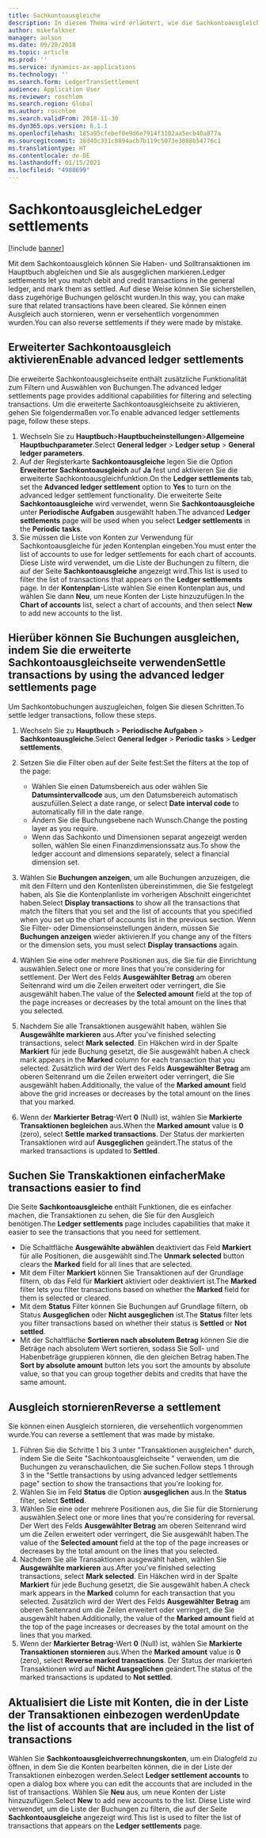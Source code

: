 ```yaml
---
title: Sachkontoausgleiche
description: In diesem Thema wird erläutert, wie die Sachkontoausgleichseite verwendet wird, um Sachkontobuchungen und Stornierungs-Ausgleiche auszugleichen.
author: mikefalkner
manager: aolson
ms.date: 09/28/2018
ms.topic: article
ms.prod: ''
ms.service: dynamics-ax-applications
ms.technology: ''
ms.search.form: LedgerTransSettlement
audience: Application User
ms.reviewer: roschlom
ms.search.region: Global
ms.author: roschlom
ms.search.validFrom: 2018-11-30
ms.dyn365.ops.version: 8.1.1
ms.openlocfilehash: 185a95cfebef0e9d6e7914f3102aa5ecb40a877a
ms.sourcegitcommit: 38d40c331c8894acb7b119c5073e3088b54776c1
ms.translationtype: HT
ms.contentlocale: de-DE
ms.lasthandoff: 01/15/2021
ms.locfileid: "4988699"
---
```

# <a name="ledger-settlements"></a><span data-ttu-id="0573c-103">Sachkontoausgleiche</span><span class="sxs-lookup"><span data-stu-id="0573c-103">Ledger settlements</span></span>

[!include [banner](../includes/banner.md)]

<span data-ttu-id="0573c-104">Mit dem Sachkontoausgleich können Sie Haben- und Solltransaktionen im Hauptbuch abgleichen und Sie als ausgeglichen markieren.</span><span class="sxs-lookup"><span data-stu-id="0573c-104">Ledger settlements let you match debit and credit transactions in the general ledger, and mark them as settled.</span></span> <span data-ttu-id="0573c-105">Auf diese Weise können Sie sicherstellen, dass zugehörige Buchungen gelöscht wurden.</span><span class="sxs-lookup"><span data-stu-id="0573c-105">In this way, you can make sure that related transactions have been cleared.</span></span> <span data-ttu-id="0573c-106">Sie können einen Ausgleich auch stornieren, wenn er versehentlich vorgenommen wurden.</span><span class="sxs-lookup"><span data-stu-id="0573c-106">You can also reverse settlements if they were made by mistake.</span></span>

## <a name="enable-advanced-ledger-settlements"></a><span data-ttu-id="0573c-107">Erweiterter Sachkontoausgleich aktivieren</span><span class="sxs-lookup"><span data-stu-id="0573c-107">Enable advanced ledger settlements</span></span>

<span data-ttu-id="0573c-108">Die erweiterte Sachkontoausgleichseite enthält zusätzliche Funktionalität zum Filtern und Auswählen von Buchungen.</span><span class="sxs-lookup"><span data-stu-id="0573c-108">The advanced ledger settlements page provides additional capabilities for filtering and selecting transactions.</span></span> <span data-ttu-id="0573c-109">Um die erweiterte Sachkontoausgleichseite zu aktivieren, gehen Sie folgendermaßen vor.</span><span class="sxs-lookup"><span data-stu-id="0573c-109">To enable advanced ledger settlements page, follow these steps.</span></span>

1. <span data-ttu-id="0573c-110">Wechseln Sie zu **Hauptbuch**\>**Hauptbucheinstellungen**\>**Allgemeine Hauptbuchparameter**.</span><span class="sxs-lookup"><span data-stu-id="0573c-110">Select **General ledger** \> **Ledger setup** \> **General ledger parameters**.</span></span> 
2. <span data-ttu-id="0573c-111">Auf der Registerkarte **Sachkontoausgleiche** legen Sie die Option **Erweiterter Sachkontoausgleich** auf **Ja** fest und aktivieren Sie die erweiterte Sachkontoausgleichfunktion.</span><span class="sxs-lookup"><span data-stu-id="0573c-111">On the **Ledger settlements** tab, set the **Advanced ledger settlement** option to **Yes** to turn on the advanced ledger settlement functionality.</span></span> <span data-ttu-id="0573c-112">Die erweiterte Seite **Sachkontoausgleiche** wird verwendet, wenn Sie **Sachkontoausgleiche** unter **Periodische Aufgaben** ausgewählt haben.</span><span class="sxs-lookup"><span data-stu-id="0573c-112">The advanced **Ledger settlements** page will be used when you select **Ledger settlements** in the **Periodic tasks**.</span></span> 
3. <span data-ttu-id="0573c-113">Sie müssen die Liste von Konten zur Verwendung für Sachkontoausgleiche für jeden Kontenplan eingeben.</span><span class="sxs-lookup"><span data-stu-id="0573c-113">You must enter the list of accounts to use for ledger settlements for each chart of accounts.</span></span> <span data-ttu-id="0573c-114">Diese Liste wird verwendet, um die Liste der Buchungen zu filtern, die auf der Seite **Sachkontoausgleiche** angezeigt wird.</span><span class="sxs-lookup"><span data-stu-id="0573c-114">This list is used to filter the list of transactions that appears on the **Ledger settlements** page.</span></span> <span data-ttu-id="0573c-115">In der **Kontenplan**-Liste wählen Sie einen Kontenplan aus, und wählen Sie dann **Neu**, um neue Konten der Liste hinzuzufügen.</span><span class="sxs-lookup"><span data-stu-id="0573c-115">In the **Chart of accounts** list, select a chart of accounts, and then select **New** to add new accounts to the list.</span></span>

## <a name="settle-transactions-by-using-the-advanced-ledger-settlements-page"></a><span data-ttu-id="0573c-116">Hierüber können Sie Buchungen ausgleichen, indem Sie die erweiterte Sachkontoausgleichseite verwenden</span><span class="sxs-lookup"><span data-stu-id="0573c-116">Settle transactions by using the advanced ledger settlements page</span></span>

<span data-ttu-id="0573c-117">Um Sachkontobuchungen auszugleichen, folgen Sie diesen Schritten.</span><span class="sxs-lookup"><span data-stu-id="0573c-117">To settle ledger transactions, follow these steps.</span></span>

1. <span data-ttu-id="0573c-118">Wechseln Sie zu **Hauptbuch** \> **Periodische Aufgaben** \> **Sachkontoausgleiche**.</span><span class="sxs-lookup"><span data-stu-id="0573c-118">Select **General ledger** \> **Periodic tasks** \> **Ledger settlements**.</span></span>
2. <span data-ttu-id="0573c-119">Setzen Sie die Filter oben auf der Seite fest:</span><span class="sxs-lookup"><span data-stu-id="0573c-119">Set the filters at the top of the page:</span></span>

    - <span data-ttu-id="0573c-120">Wählen Sie einen Datumsbereich aus oder wählen Sie **Datumsintervallcode** aus, um den Datumsbereich automatisch auszufüllen.</span><span class="sxs-lookup"><span data-stu-id="0573c-120">Select a date range, or select **Date interval code** to automatically fill in the date range.</span></span>
    - <span data-ttu-id="0573c-121">Ändern Sie die Buchungsebene nach Wunsch.</span><span class="sxs-lookup"><span data-stu-id="0573c-121">Change the posting layer as you require.</span></span>
    - <span data-ttu-id="0573c-122">Wenn das Sachkonto und Dimensionen separat angezeigt werden sollen, wählen Sie einen Finanzdimensionssatz aus.</span><span class="sxs-lookup"><span data-stu-id="0573c-122">To show the ledger account and dimensions separately, select a financial dimension set.</span></span>

3. <span data-ttu-id="0573c-123">Wählen Sie **Buchungen anzeigen**, um alle Buchungen anzuzeigen, die mit den Filtern und den  Kontenlisten übereinstimmen, die Sie festgelegt haben, als Sie die Kontenplanliste im vorherigen Abschnitt eingerichtet haben.</span><span class="sxs-lookup"><span data-stu-id="0573c-123">Select **Display transactions** to show all the transactions that match the filters that you set and the list of accounts that you specified when you set up the chart of accounts list in the previous section.</span></span> <span data-ttu-id="0573c-124">Wenn Sie Filter- oder Dimensionseinstellungen ändern, müssen Sie **Buchungen anzeigen** wieder aktivieren.</span><span class="sxs-lookup"><span data-stu-id="0573c-124">If you change any of the filters or the dimension sets, you must select **Display transactions** again.</span></span>
4. <span data-ttu-id="0573c-125">Wählen Sie eine oder mehrere Positionen aus, die Sie für die Einrichtung auswählen.</span><span class="sxs-lookup"><span data-stu-id="0573c-125">Select one or more lines that you're considering for settlement.</span></span> <span data-ttu-id="0573c-126">Der Wert des Felds **Ausgewählter Betrag** am oberen Seitenrand wird um die Zeilen erweitert oder verringert, die Sie ausgewählt haben.</span><span class="sxs-lookup"><span data-stu-id="0573c-126">The value of the **Selected amount** field at the top of the page increases or decreases by the total amount on the lines that you selected.</span></span>
5. <span data-ttu-id="0573c-127">Nachdem Sie alle Transaktionen ausgewählt haben, wählen Sie **Ausgewählte markieren** aus.</span><span class="sxs-lookup"><span data-stu-id="0573c-127">After you've finished selecting transactions, select **Mark selected**.</span></span> <span data-ttu-id="0573c-128">Ein Häkchen wird in der Spalte **Markiert** für jede Buchung gesetzt, die Sie ausgewählt haben.</span><span class="sxs-lookup"><span data-stu-id="0573c-128">A check mark appears in the **Marked** column for each transaction that you selected.</span></span> <span data-ttu-id="0573c-129">Zusätzlich wird der Wert des Felds **Ausgewählter Betrag** am oberen Seitenrand um die Zeilen erweitert oder verringert, die Sie ausgewählt haben.</span><span class="sxs-lookup"><span data-stu-id="0573c-129">Additionally, the value of the **Marked amount** field above the grid increases or decreases by the total amount on the lines that you marked.</span></span>
6. <span data-ttu-id="0573c-130">Wenn der **Markierter Betrag**-Wert **0** (Null) ist, wählen Sie **Markierte Transaktionen begleichen** aus.</span><span class="sxs-lookup"><span data-stu-id="0573c-130">When the **Marked amount** value is **0** (zero), select **Settle marked transactions**.</span></span> <span data-ttu-id="0573c-131">Der Status der markierten Transaktionen wird auf **Ausgeglichen** geändert.</span><span class="sxs-lookup"><span data-stu-id="0573c-131">The status of the marked transactions is updated to **Settled**.</span></span>

## <a name="make-transactions-easier-to-find"></a><span data-ttu-id="0573c-132">Suchen Sie Transkaktionen einfacher</span><span class="sxs-lookup"><span data-stu-id="0573c-132">Make transactions easier to find</span></span>

<span data-ttu-id="0573c-133">Die Seite **Sachkontoausgleiche** enthält Funktionen, die es einfacher machen, die Transaktionen zu sehen, die Sie für den Ausgleich benötigen.</span><span class="sxs-lookup"><span data-stu-id="0573c-133">The **Ledger settlements** page includes capabilities that make it easier to see the transactions that you need for settlement.</span></span>

- <span data-ttu-id="0573c-134">Die Schaltfläche **Ausgewählte abwählen** deaktiviert das Feld **Markiert** für alle Positionen, die ausgewählt sind.</span><span class="sxs-lookup"><span data-stu-id="0573c-134">The **Unmark selected** button clears the **Marked** field for all lines that are selected.</span></span>
- <span data-ttu-id="0573c-135">Mit dem Filter **Markiert** können Sie Transaktionen auf der Grundlage filtern, ob das Feld für **Markiert** aktiviert oder deaktiviert ist.</span><span class="sxs-lookup"><span data-stu-id="0573c-135">The **Marked** filter lets you filter transactions based on whether the **Marked** field for them is selected or cleared.</span></span>
- <span data-ttu-id="0573c-136">Mit dem **Status** Filter können Sie Buchungen auf Grundlage filtern, ob Status **Ausgeglichen** oder **Nicht ausgeglichen** ist.</span><span class="sxs-lookup"><span data-stu-id="0573c-136">The **Status** filter lets you filter transactions based on whether their status is **Settled** or **Not settled**.</span></span>
- <span data-ttu-id="0573c-137">Mit der Schaltfläche **Sortieren nach absolutem Betrag** können Sie die Beträge nach absolutem Wert sortieren, sodass Sie Soll- und Habenbeträge gruppieren können, die den gleichen Betrag haben.</span><span class="sxs-lookup"><span data-stu-id="0573c-137">The **Sort by absolute amount** button lets you sort the amounts by absolute value, so that you can group together debits and credits that have the same amount.</span></span>

## <a name="reverse-a-settlement"></a><span data-ttu-id="0573c-138">Ausgleich stornieren</span><span class="sxs-lookup"><span data-stu-id="0573c-138">Reverse a settlement</span></span>

<span data-ttu-id="0573c-139">Sie können einen Ausgleich stornieren, die versehentlich vorgenommen wurde.</span><span class="sxs-lookup"><span data-stu-id="0573c-139">You can reverse a settlement that was made by mistake.</span></span>

1. <span data-ttu-id="0573c-140">Führen Sie die Schritte 1 bis 3 unter "Transaktionen ausgleichen" durch, indem Sie die Seite  "Sachkontoausgleichseite " verwenden, um die Buchungen zu veranschaulichen, die Sie suchen.</span><span class="sxs-lookup"><span data-stu-id="0573c-140">Follow steps 1 through 3 in the "Settle transactions by using advanced ledger settlements page" section to show the transactions that you're looking for.</span></span>
2. <span data-ttu-id="0573c-141">Wählen Sie im Feld **Status** die Option **ausgeglichen** aus.</span><span class="sxs-lookup"><span data-stu-id="0573c-141">In the **Status** filter, select **Settled**.</span></span>
3. <span data-ttu-id="0573c-142">Wählen Sie eine oder mehrere Positionen aus, die Sie für die Stornierung auswählen.</span><span class="sxs-lookup"><span data-stu-id="0573c-142">Select one or more lines that you're considering for reversal.</span></span> <span data-ttu-id="0573c-143">Der Wert des Felds **Ausgewählter Betrag** am oberen Seitenrand wird um die Zeilen erweitert oder verringert, die Sie ausgewählt haben.</span><span class="sxs-lookup"><span data-stu-id="0573c-143">The value of the **Selected amount** field at the top of the page increases or decreases by the total amount on the lines that you selected.</span></span>
4. <span data-ttu-id="0573c-144">Nachdem Sie alle Transaktionen ausgewählt haben, wählen Sie **Ausgewählte markieren** aus.</span><span class="sxs-lookup"><span data-stu-id="0573c-144">After you've finished selecting transactions, select **Mark selected**.</span></span> <span data-ttu-id="0573c-145">Ein Häkchen wird in der Spalte **Markiert** für jede Buchung gesetzt, die Sie ausgewählt haben.</span><span class="sxs-lookup"><span data-stu-id="0573c-145">A check mark appears in the **Marked** column for each transaction that you selected.</span></span> <span data-ttu-id="0573c-146">Zusätzlich wird der Wert des Felds **Ausgewählter Betrag** am oberen Seitenrand um die Zeilen erweitert oder verringert, die Sie ausgewählt haben.</span><span class="sxs-lookup"><span data-stu-id="0573c-146">Additionally, the value of the **Marked amount** field at the top of the page increases or decreases by the total amount on the lines that you marked.</span></span>
5. <span data-ttu-id="0573c-147">Wenn der **Markierter Betrag**-Wert **0** (Null) ist, wählen Sie **Markierte Transaktionen stornieren** aus.</span><span class="sxs-lookup"><span data-stu-id="0573c-147">When the **Marked amount** value is **0** (zero), select **Reverse marked transactions**.</span></span> <span data-ttu-id="0573c-148">Der Status der markierten Transaktionen wird auf **Nicht Ausgeglichen** geändert.</span><span class="sxs-lookup"><span data-stu-id="0573c-148">The status of the marked transactions is updated to **Not settled**.</span></span>

## <a name="update-the-list-of-accounts-that-are-included-in-the-list-of-transactions"></a><span data-ttu-id="0573c-149">Aktualisiert die Liste mit Konten, die in der Liste der Transaktionen einbezogen werden</span><span class="sxs-lookup"><span data-stu-id="0573c-149">Update the list of accounts that are included in the list of transactions</span></span>

<span data-ttu-id="0573c-150">Wählen Sie **Sachkontoausgleichverrechnungskonten**, um ein Dialogfeld zu öffnen, in dem Sie die Konten bearbeiten können, die in der Liste der Transaktionen einbezogen werden.</span><span class="sxs-lookup"><span data-stu-id="0573c-150">Select **Ledger settlement accounts** to open a dialog box where you can edit the accounts that are included in the list of transactions.</span></span> <span data-ttu-id="0573c-151">Wählen Sie **Neu** aus, um neue Konten der Liste hinzuzufügen.</span><span class="sxs-lookup"><span data-stu-id="0573c-151">Select **New** to add new accounts to the list.</span></span> <span data-ttu-id="0573c-152">Diese Liste wird verwendet, um die Liste der Buchungen zu filtern, die auf der Seite **Sachkontoausgleiche** angezeigt wird.</span><span class="sxs-lookup"><span data-stu-id="0573c-152">This list is used to filter the list of transactions that appears on the **Ledger settlements** page.</span></span>
